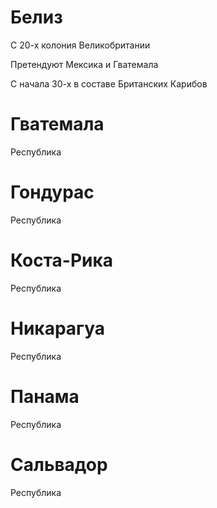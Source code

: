 # Белиз

С 20-х колония Великобритании

Претендуют Мексика и Гватемала

С начала 30-х в составе Британских Карибов

# Гватемала

Республика

# Гондурас

Республика

# Коста-Рика

Республика

# Никарагуа

Республика

# Панама

Республика

# Сальвадор

Республика
